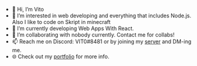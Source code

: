 - 👋 Hi, I’m Vito
- 👀 I’m interested in web developing and everything that includes Node.js. Also I like to code on Skript in minecraft
- 🌱 I’m currently developing Web Apps With React.
- 💞️ I’m collaborating with nobody currently. Contact me for collabs!
- 📫 Reach me on Discord: VIT0#8481 or by joining my [server](https://www.discord.gg/KZngCUaPhJ) and DM-ing me.
- 🌐 Check out my [portfolio](https://gttmone.vercel.app/) for more info.

<!---
GttMone/GttMone is a ✨ special ✨ repository because its `README.md` (this file) appears on your GitHub profile.
You can click the Preview link to take a look at your changes.
--->
